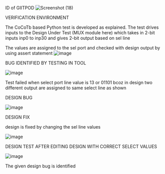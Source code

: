 ID of GIITPOD
![Screenshot (18)](https://user-images.githubusercontent.com/109435612/180608151-c65117c6-e81d-426a-acf7-dbd77619ae60.png)

VERIFICATION ENVIRONMENT

The CoCoTb based Python test is developed as explained. The test drives inputs to the Design Under Test (MUX module here) which takes in 2-bit inputs inp0 to inp30 and gives 2-bit output based on sel line

The values are assigned to the sel port and checked with design output by using assert statement
![image](https://user-images.githubusercontent.com/109435612/180640018-9fdface2-e562-40ed-a13e-2a9e93b97f5d.png)

BUG IDENTIFIED BY TESTING IN TOOL

![image](https://user-images.githubusercontent.com/109435612/180640065-ca3e54d0-f503-458d-b77b-230e6d70dc3b.png)

Test failed when select port line value is 13 or 01101 bcoz in design two different output are assigned to same select line as shown

DESIGN BUG
 
 ![image](https://user-images.githubusercontent.com/109435612/180640105-1008c3b3-99d3-4f19-9a43-bfd041f9e31c.png)
 
 DESIGN FIX
 
 design is fixed by changing the sel line values
 
 ![image](https://user-images.githubusercontent.com/109435612/180640303-10e5f292-b5cd-4da1-ad9b-d22cbf7c1eba.png)

DESIGN TEST AFTER EDITING DESIGN WITH CORRECT SELECT VALUES

![image](https://user-images.githubusercontent.com/109435612/180640352-088e4a18-2956-4e33-9242-43d6abef6d31.png)

The given design bug is identified

 
